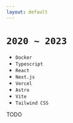 ```yaml
---
layout: default
---
```


# `2020 ~ 2023` <Marker class="text-orange-400"><logos-docker-icon /> <logos-typescript-icon-round /> <logos-react /> <logos-nextjs-icon />  <logos-vercel-icon /> <logos-astro-icon /> <logos-vitejs /> <logos-tailwindcss-icon /></Marker>

<div class="grid grid-cols-2 gap-x-4">

<div>

<v-clicks>

- `Docker`
- `Typescript`
- `React`
- `Next.js`
- `Vercel`
- `Astro`
- `Vite`
- `Tailwind CSS`

</v-clicks>

</div>

<v-click>

<div>

TODO

</div>

</v-click>

</div>



